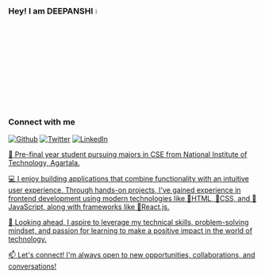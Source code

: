 ### Hey! I am DEEPANSHI <img src="https://media.giphy.com/media/hvRJCLFzcasrR4ia7z/giphy.gif" width="5%"></a>

<h3>Connect with me</h3>
<p><a href="https://github.com/Deepanshi177" target="_blank"><img alt="Github" src="https://img.shields.io/badge/GitHub-%2312100E.svg?&style=for-the-badge&logo=Github&logoColor=white" /></a> <a href="https://twitter.com/Deepanshiii_" target="_blank"><img alt="Twitter" src="https://img.shields.io/badge/twitter-%231DA1F2.svg?&style=for-the-badge&logo=twitter&logoColor=white" /></a> <a href="https://www.linkedin.com/in/deepanshi17" target="_blank"><img alt="LinkedIn" src="https://img.shields.io/badge/linkedin-%230077B5.svg?&style=for-the-badge&logo=linkedin&logoColor=white" />
</p>

🌟 Pre-final year student pursuing majors in CSE from National Institute of Technology, Agartala.

💻 I enjoy building applications that combine functionality with an intuitive user experience. Through hands-on projects, I've gained experience in frontend development using modern technologies like 📌HTML, 📌CSS, and 📌JavaScript, along with frameworks like 📌React.js.

🚀 Looking ahead, I aspire to leverage my technical skills, problem-solving mindset, and passion for learning to make a positive impact in the world of technology.

📫 Let's connect! I'm always open to new opportunities, collaborations, and conversations!

